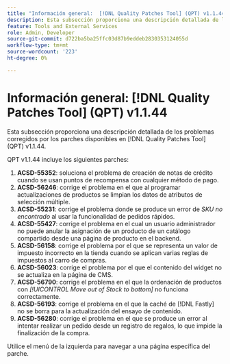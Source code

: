 ```yaml
---
title: "Información general:  [!DNL Quality Patches Tool] (QPT) v1.1.44"
description: Esta subsección proporciona una descripción detallada de los problemas corregidos por los parches disponibles en  [!DNL Quality Patches Tool] (QPT) v1.1.44.
feature: Tools and External Services
role: Admin, Developer
source-git-commit: d722ba5ba25ffc03d87b9eddeb2830353124055d
workflow-type: tm+mt
source-wordcount: '223'
ht-degree: 0%

---
```


# Información general: [!DNL Quality Patches Tool] (QPT) v1.1.44

Esta subsección proporciona una descripción detallada de los problemas corregidos por los parches disponibles en [!DNL Quality Patches Tool] (QPT) v1.1.44.

QPT v1.1.44 incluye los siguientes parches:

1. **ACSD-55352**: soluciona el problema de creación de notas de crédito cuando se usan puntos de recompensa con cualquier método de pago.
1. **ACSD-56246**: corrige el problema en el que al programar actualizaciones de productos se limpian los datos de atributos de selección múltiple.
1. **ACSD-55231**: corrige el problema donde se produce un error de *SKU no encontrado* al usar la funcionalidad de pedidos rápidos.
1. **ACSD-55427**: corrige el problema en el cual un usuario administrador no puede anular la asignación de un producto de un catálogo compartido desde una página de producto en el backend.
1. **ACSD-56158**: corrige el problema por el que se representa un valor de impuesto incorrecto en la tienda cuando se aplican varias reglas de impuestos al carro de compras.
1. **ACSD-56023**: corrige el problema por el que el contenido del widget no se actualiza en la página de CMS.
1. **ACSD-56790**: corrige el problema en el que la ordenación de productos con *[!UICONTROL Move out of Stock to bottom]* no funciona correctamente.
1. **ACSD-56193**: corrige el problema en el que la caché de [!DNL Fastly] no se borra para la actualización del ensayo de contenido.
1. **ACSD-56280**: corrige el problema en el que se produce un error al intentar realizar un pedido desde un registro de regalos, lo que impide la finalización de la compra.

Utilice el menú de la izquierda para navegar a una página específica del parche.
